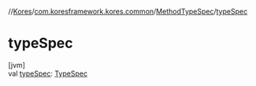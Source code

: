 //[Kores](../../../index.md)/[com.koresframework.kores.common](../index.md)/[MethodTypeSpec](index.md)/[typeSpec](type-spec.md)

# typeSpec

[jvm]\
val [typeSpec](type-spec.md): [TypeSpec](../../com.koresframework.kores.base/-type-spec/index.md)

